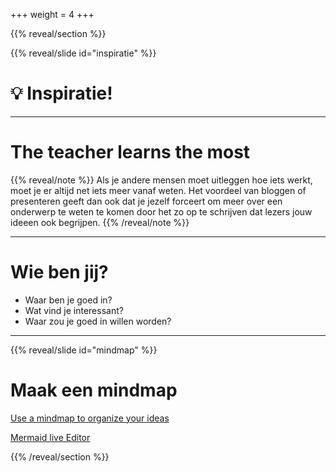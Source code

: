 +++
weight = 4
+++

{{% reveal/section %}}

{{% reveal/slide id="inspiratie" %}}


# :bulb: Inspiratie!

---

# The teacher learns the most

{{% reveal/note %}}
Als je andere mensen moet uitleggen hoe iets werkt, moet je er altijd net iets meer vanaf weten. Het voordeel van bloggen of presenteren geeft dan ook dat je jezelf forceert om meer over een onderwerp te weten te komen door het zo op te schrijven dat lezers jouw ideeen ook begrijpen.
{{% /reveal/note %}}

---

# Wie ben jij?

- Waar ben je goed in?
- Wat vind je interessant?
- Waar zou je goed in willen worden?

---

{{% reveal/slide id="mindmap" %}}

# Maak een mindmap

[Use a mindmap to organize your ideas](https://blog.martdegraaf.nl/posts/blogging-agile/start-blogging-today/#use-a-mindmap-to-organize-your-ideas)

[Mermaid live Editor](https://mermaid.live/edit#pako:eNpdkk1PwzAMhv-KldMmDXGvENIG3JhAfFxQL17qttFaOzjJpDLtv5N9dLDl5DzvG-uV462xUpEpTO-46tGXDKAicTI5gel0jwBe1DWOw_EC8CzcQOtCFB1GVhTOCk9qhBpvViLr6ai8ik8dqgsYnfBIARbqogst-KMOPgy2lU6aATDFVhQ-hAdYpB88vXqjQKi2HXu8MFBdk41uwxTC3Upv75ErqAljUgr_fPMUpc8BLFilqyCf4c96PA8Hz4Ygkm3Zfadrw3tUjNTkdr5DZsfNpT7XJvXEEfIQ_Vn9EOnOjV6JYR_Woycd4ZK0R1eZmelPVWG2e7E0saWeSlPkskJdl6bkXfblUcn7wNYUURPNTPJVTvbosFHsL-FT5fKPjcwjf4lkS41dyHc6qMvjQhz2YvcL8wWu6g)


{{% /reveal/section %}}